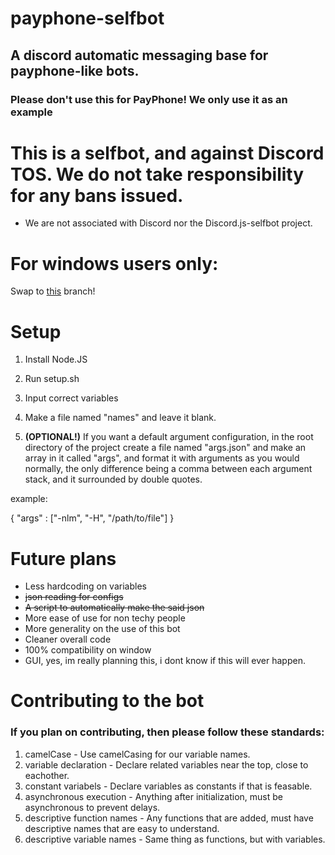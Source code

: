 # payphone-selfbot
## A discord automatic messaging base for payphone-like bots.
### Please don't use this for PayPhone! We only use it as an example


# This is a selfbot, and against Discord TOS. We do not take responsibility for any bans issued.
- We are not associated with Discord nor the Discord.js-selfbot project.


# For windows users only:
Swap to [this](https://github.com/3SSF/payphone-selfbot/tree/windows-dev) branch!

# Setup
1. Install Node.JS

2. Run setup.sh

3. Input correct variables

4. Make a file named "names" and leave it blank.

5. **(OPTIONAL!)** If you want a default argument configuration, in the root directory of the project create a file named "args.json" and make an array in it called "args", and format it with arguments as you would normally, the only difference being a comma between each argument stack, and it surrounded by double quotes.

example:

{
    "args" : ["-nlm", "-H", "/path/to/file"]
}


# Future plans
- Less hardcoding on variables
- ~~json reading for configs~~
- ~~A script to automatically make the said json~~
- More ease of use for non techy people
- More generality on the use of this bot
- Cleaner overall code
- 100% compatibility on window
- GUI, yes, im really planning this, i dont know if this will ever happen.

# Contributing to the bot
### If you plan on contributing, then please follow these standards:

1. camelCase - Use camelCasing for our variable names.
2. variable declaration - Declare related variables near the top, close to eachother.
3. constant variabels - Declare variables as constants if that is feasable.
4. asynchronous execution - Anything after initialization, must be asynchronous to prevent delays.
5. descriptive function names - Any functions that are added, must have descriptive names that are easy to understand.
6. descriptive variable names - Same thing as functions, but with variables.
